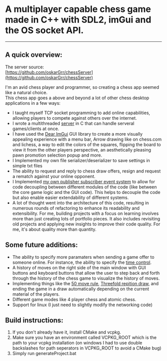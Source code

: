 
# A multiplayer capable chess game made in C++ with SDL2, imGui and the OS socket API.

---

## A quick overview:

The server source:\
[https://github.com/oskarGrr/chessServer](https://github.com/oskarGrr/chessServer)

I'm an avid chess player and programmer, so creating a chess app seemed like a natural choice.\
This chess app goes a above and beyond a lot of other chess desktop applications in a few ways:

* I taught myself TCP socket programming to add online capabilities, allowing players to compete against others over the internet.
* I wrote a multithreaded [server](https://github.com/oskarGrr/chessServer) in C that can handle serveral games/clients at once.
* I have used the [Dear ImGui](https://github.com/ocornut/imgui) GUI library to create a more visually appealing experience with a menu bar, Arrow drawing like on chess.com and lichess, a way to edit the colors of the squares, flipping the board to view it from the other players perspective, an aesthetically pleasing pawn promotion selection popup and more.
* I Implemented my own file serializer/deserializer to save settings in simple txt files
* The ability to request and reply to chess draw offers, resign and request a rematch against your online opponent.
* I Implemented [my own publisher subscriber event system](https://github.com/oskarGrr/EventSystem) to allow for code decoupling between different modules of the code (like between the core game logic and the GUI code). This helps to decouple the code but also enable easier extendability of different systems.
* A lot of thought went into the architecture of this code, resulting in numerous rounds of refactoring to enhance its readability and extensibility. For me, building projects with a focus on learning involves more than just creating lots of portfolio pieces. It also includes revisiting old projects and applying new insights to improve their code quality. For me, it's about quality more than quantity.

## Some future additions:
* The ability to specify more paramaters when sending a game offer to someone online. For instance, the ability to specify the [time control](https://www.chess.com/blog/RussBell/time-controls-everything-you-wanted-to-know).
* A history of moves on the right side of the main window with GUI buttons and keyboard buttons that allow the user to step back and forth through the history of the chess game to visualize the history of moves.
* Implementing things like the [50 move rule](https://en.wikipedia.org/wiki/Fifty-move_rule), [Threefold repition draw](https://en.wikipedia.org/wiki/Threefold_repetition), and ending the game in a draw automatically depending on the current material of the players.
* Different game modes like 4 player chess and atomic chess.
* Support for linux (I just need to slightly modify the networking code)

## Build instructions:
1) If you don't already have it, install CMake and vcpkg.
2) Make sure you have an environment called VCPKG_ROOT which is the path to your vcpkg installation 
    (on windows I had to use double backslashes for path seperators in VCPKG_ROOT to avoid a CMake bug)
3) Simply run generateProject.bat